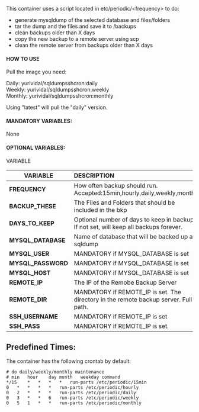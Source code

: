 This container uses a script located in etc/periodic/\<frequency\> to do:

- generate mysqldump of the selected database and files/folders
- tar the dump and the files and save it to /backups
- clean backups older than X days
- copy the new backup to a remote server using scp
- clean the remote server from backups older than X days


#### HOW TO USE

Pull the image you need:  
  
Daily: yurividal/sqldumpsshcron:daily  
Weekly: yurividal/sqldumpsshcron:weekly  
Monthly: yurividal/sqldumpsshcron:monthly  

Using "latest" will pull the "daily" version. 


#### MANDATORY VARIABLES:

None

#### OPTIONAL VARIABLES:
VARIABLE

|VARIABLE|DESCRIPTION|EXAMPLE|
|--------|:---------|:--------|
|**FREQUENCY**|How often backup should run. Accepted:15min,hourly,daily,weekly,monthly|Default: daily|
|**BACKUP_THESE**|The Files and Folders that should be included in the bkp|/path/to/folder,path/to/file.extention|  
|**DAYS_TO_KEEP**|Optional number of days to keep in backup. If not set, will keep all backups forever.| 30 |  
|**MYSQL_DATABASE**|Name of database that will be backed up as sqldump|my_table|  
|**MYSQL_USER**|MANDATORY if MYSQL_DATABASE is set|root|  
|**MYSQL_PASSWORD**|MANDATORY if MYSQL_DATABASE is set|MyPassword|  
|**MYSQL_HOST**|MANDATORY if MYSQL_DATABASE is set|mariadb_container|  
|**REMOTE_IP**|The IP of the Remobe Backup Server|192.168.0.147|  
|**REMOTE_DIR**|MANDATORY if REMOTE_IP is set. The directory in the remote backup server. Full path.|/mnt/UKDataStore/UKFreeNAS/Backups/phpipam|  
|**SSH_USERNAME**|MANDATORY if REMOTE_IP is set|user|  
|**SSH_PASS**|MANDATORY if REMOTE_IP is set.|myShhPass|

## Predefined Times:

The container has the following crontab by default:

```
# do daily/weekly/monthly maintenance
# min	hour	day	month	weekday	command
*/15	*	*	*	*	run-parts /etc/periodic/15min
0	*	*	*	*	run-parts /etc/periodic/hourly
0	2	*	*	*	run-parts /etc/periodic/daily
0	3	*	*	6	run-parts /etc/periodic/weekly
0	5	1	*	*	run-parts /etc/periodic/monthly
```
